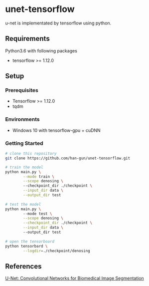 # unet-tensorflow
u-net is implementated by tensorflow using python.

## Requirements
Python3.6 with following packages
- tensorflow >= 1.12.0

## Setup

### Prerequisites
- Tensorflow >= 1.12.0
- tqdm

### Environments
- Windows 10 with tensorflow-gpu + cuDNN

### Getting Started
```bash
# clone this repository
git clone https://github.com/han-gun/unet-tensorflow.git

# train the model
python main.py \
        --mode train \
        --scope denosing \ 
        --checkpoint_dir ./checkpoint \
        --input_dir data \
        --output_dir test
        
# test the model
python main.py \ 
        --mode test \
        --scope denosing \
        --checkpoint_dir ./checkpoint \
        --input_dir data \ 
        --output_dir test
        
# open the tensorboard
python tensorbard \
        --logdir=./checkpoint/denosing
```

## References
[U-Net: Convolutional Networks for Biomedical Image Segmentation](https://arxiv.org/abs/1505.04597)
